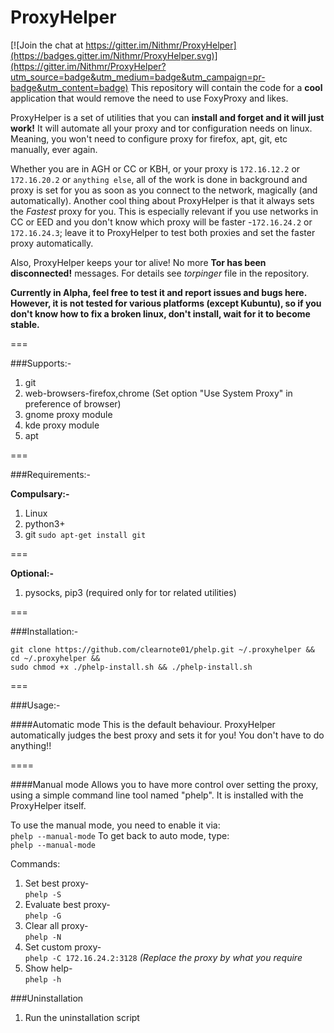 # ProxyHelper

[![Join the chat at https://gitter.im/Nithmr/ProxyHelper](https://badges.gitter.im/Nithmr/ProxyHelper.svg)](https://gitter.im/Nithmr/ProxyHelper?utm_source=badge&utm_medium=badge&utm_campaign=pr-badge&utm_content=badge)
This repository will contain the code for a **cool** application that would remove the need to use FoxyProxy and likes.

ProxyHelper is a set of utilities that you can **install and forget and it will just work!** It will automate all your proxy and tor configuration needs on linux. Meaning, you won't need to configure proxy for firefox, apt, git, etc manually, ever again.

Whether you are in AGH or CC or KBH, or your proxy is ```172.16.12.2``` or ```172.16.20.2``` or ```anything else```, all of the work is done in background and proxy is set for you as soon as you connect to the network, magically (and automatically).
Another cool thing about ProxyHelper is that it always sets the *Fastest* proxy for you. This is especially relevant if you use networks in CC or EED and you don't know which proxy will be faster -```172.16.24.2``` or ```172.16.24.3```; leave it to ProxyHelper to test both proxies and set the faster proxy automatically.
  
Also, ProxyHelper keeps your tor alive! No more **Tor has been disconnected!** messages. For details see *torpinger* file in the repository.
   
   
**Currently in Alpha, feel free to test it and report issues and bugs here. However, it is not tested for various platforms (except Kubuntu), so if you don't know how to fix a broken linux, don't install, wait for it to become stable.**  
  
===

###Supports:-
  
1. git
2. web-browsers-firefox,chrome (Set option "Use System Proxy" in preference of browser)
3. gnome proxy module
4. kde proxy module
5. apt                                 
  

===

###Requirements:-
  
**Compulsary:-**  
  
1. Linux  
2. python3+  
3. git 
`sudo apt-get install git`  
  
===  
  
**Optional:-**  
  
1. pysocks, pip3 (required only for tor related utilities)  
  
===
  
###Installation:-  

```
git clone https://github.com/clearnote01/phelp.git ~/.proxyhelper && cd ~/.proxyhelper && 
sudo chmod +x ./phelp-install.sh && ./phelp-install.sh
```  

===  
  
  
###Usage:- 
  
####Automatic mode 
This is the default behaviour. ProxyHelper automatically judges the
best proxy and sets it for you! You don't have to do anything!!

====

####Manual mode
Allows you to have more control over setting the proxy, using a simple
command line tool named "phelp". It is installed with the ProxyHelper itself.

To use the manual mode, you need to enable it via:  
```phelp --manual-mode```
To get back to auto mode, type:  
```phelp --manual-mode```
  
Commands:   
  
1. Set best proxy-  
```phelp -S```  
2. Evaluate best proxy-  
```phelp -G```  
3. Clear all proxy-  
```phelp -N```  
4. Set custom proxy-  
```phelp -C 172.16.24.2:3128``` *(Replace the proxy by what you require* 
5. Show help-    
`phelp -h`  
  

###Uninstallation
 
1. Run the uninstallation script
```. 
